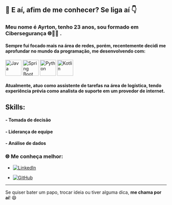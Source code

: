 ## 👋 E aí, afim de me conhecer? Se liga aí 👇

### Meu nome é Ayrton, tenho 23 anos, sou formado em Cibersegurança 🌐👨‍💻 .

#### Sempre fui focado mais na área de redes, porém, recentemente decidi me aprofundar no mundo da programação, me desenvolvendo com:

<p align="left">
  <img src="https://cdn.jsdelivr.net/gh/devicons/devicon/icons/java/java-original.svg" alt="Java" width="50" height="50"/>
  <img src="https://cdn.jsdelivr.net/gh/devicons/devicon/icons/spring/spring-original.svg" alt="Spring Boot" width="50" height="50"/>
  <img src="https://cdn.jsdelivr.net/gh/devicons/devicon/icons/python/python-original.svg" alt="Python" width="50" height="50"/>
  <img src="https://cdn.jsdelivr.net/gh/devicons/devicon/icons/kotlin/kotlin-original.svg" alt="Kotlin" width="50" height="50"/>
</p>

#### Atualmente, atuo como assistente de tarefas na área de logística, tendo experiência prévia como analista de suporte em um provedor de internet.

## Skills:
#### - Tomada de decisão
#### - Liderança de equipe
#### - Análise de dados

### 🌐 Me conheça melhor:

- [![LinkedIn](https://img.shields.io/badge/LinkedIn-0077B5?style=for-the-badge&logo=linkedin&logoColor=white)](https://www.linkedin.com/in/ayrton-ivan-souza/)

- [![GitHub](https://img.shields.io/badge/GitHub-100000?style=for-the-badge&logo=github&logoColor=white)](https://github.com/TonGonzalez)
  
---

Se quiser bater um papo, trocar ideia ou tiver alguma dica, **me chama por aí**! 😄
